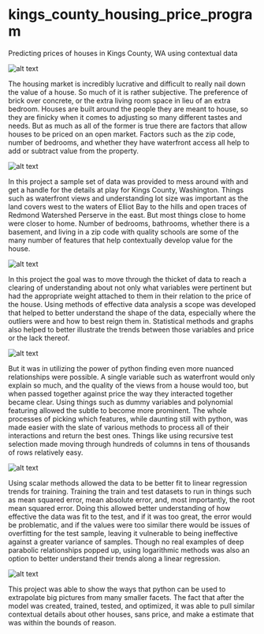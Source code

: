 # kings_county_housing_price_program
Predicting prices of houses in Kings County, WA using contextual data

![alt text](https://www.langan.com/wp-content/uploads/2020/01/Seattle-996x554-1.jpg)

The housing market is incredibly lucrative and difficult to really nail down the value of a house. So much of it is rather subjective. The preference of brick over concrete, or the extra living room space in lieu of an extra bedroom. Houses are built around the people they are meant to house, so they are finicky when it comes to adjusting so many different tastes and needs. But as much as all of the former is true there are factors that allow houses to be priced on an open market. Factors such as the zip code, number of bedrooms, and whether they have waterfront access all help to add or subtract value from the property.

![alt text](https://res.cloudinary.com/dyd911kmh/image/upload/f_auto,q_auto:best/v1537549832/Image2_ajaeo8.png)

In this project a sample set of data was provided to mess around with and get a handle for the details at play for Kings County, Washington. Things such as waterfront views and understanding lot size was important as the land covers west to the waters of Elliot Bay to the hills and open traces of Redmond Watershed Perserve in the east. But most things close to home were closer to home. Number of bedrooms, bathrooms, whether there is a basement, and living in a zip code with quality schools are some of the many number of features that help contextually develop value for the house.

![alt text](https://algotrading101.com/learn/wp-content/uploads/2020/06/training-validation-test-data-set.png)

In this project the goal was to move through the thicket of data to reach a clearing of understanding about not only what variables were pertinent but had the appropriate weight attached to them in their relation to the price of the house. Using methods of effective data analysis a scope was developed that helped to better understand the shape of the data, especially where the outliers were and how to best reign them in. Statistical methods and graphs also helped to better illustrate the trends between those variables and price or the lack thereof. 

![alt text](https://i.morioh.com/2020/04/14/57ff5c724e7c.jpg)

But it was in utilizing the power of python finding even more nuanced relationships were possible. A single variable such as waterfront would only explain so much, and the quality of the views from a house would too, but when passed together against price the way they interacted together became clear. Using things such as dummy variables and polynomial featuring allowed the subtle to become more prominent. The whole processes of picking which features, while daunting still with python, was made easier with the slate of various methods to process all of their interactions and return the best ones. Things like using recursive test selection made moving through hundreds of columns in tens of thousands of rows relatively easy. 

![alt text](https://miro.medium.com/max/1358/1*WCyPUnYwFajY-loYht2D8Q.png)

Using scalar methods allowed the data to be better fit to linear regression trends for training. Training the train and test datasets to run in things such as mean squared error, mean absolute error, and, most importantly, the root mean squared error. Doing this allowed better understanding of how effective the data was fit to the test, and if it was too great, the error would be problematic, and if the values were too similar there would be issues of overfitting for the test sample, leaving it vulnerable to being ineffective against a greater variance of samples. Though no real examples of deep parabolic relationships popped up, using logarithmic methods was also an option to better understand their trends along a linear regression. 

![alt text](https://cdn.geekwire.com/wp-content/uploads/2017/05/seattleskyline-630x473.jpg)

This project was able to show the ways that python can be used to extrapolate big pictures from many smaller facets. The fact that after the model was created, trained, tested, and optimized, it was able to pull similar contextual details about other houses, sans price, and make a estimate that was within the bounds of reason.
